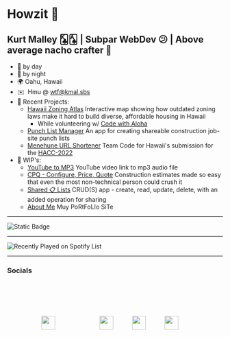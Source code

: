 <!-- ![](https://imgur.com/fYd2fqp.gif) -->

Howzit 👋  
==========================================
Kurt Malley 🃞🂡 | Subpar WebDev 😕 | Above average nacho crafter 🤤
-----------------------------  
* :construction_worker: by day
* 🥷 by night
* 🌍 Oahu, Hawaii 
* ✉️  Hmu @ [wtf@kmal.sbs](mailto:wtf@kmal.sbs) 
* 🚀 Recent Projects:
  * [Hawaii Zoning Atlas](https://hawaiizoningatlas.com) Interactive map showing how outdated zoning laws make it hard to build diverse, affordable housing in Hawaii
      - While volunteering w/ [Code with Aloha](https://codewithaloha.org)
  * [Punch List Manager](https://github.com/kmal808/punch-list-manager) An app for creating shareable construction job-site punch lists
  * [Menehune URL Shortener](https://github.com/CodeWithAloha/HACC2022) Team Code for Hawaii's submission for the [HACC-2022](https://hacc.hawaii.gov/)
* 🚧 WIP's:
  * [YouTube to MP3](https://yt2mp3.wtf.kim) YouTube video link to mp3 audio file
  * [CPQ - Configure, Price, Quote](https://github.com/kmal808/cpq) Construction estimates made so easy that even the most non-technical person could crush it  
  * [Shared 📋 Lists](https://github.com/kmal808/shared-lists) CRUD(S) app - create, read, update, delete, with an added operation for sharing
  * [About Me](https://kmal.ninja) Muy PoRtFoLIo SiTe 
------------------------------------
<div align="left">
 <img alt="Static Badge" src="https://img.shields.io/badge/A badge would look-nice here right-blue"
  
</div>

</br>   

----------------------------

![Recently Played on Spotify List](https://spotify-recently-played-readme.vercel.app/api?user=3173lgtn7fxihzypnms3tlv3b2da)

---------------------------

### Socials  


<div align="left"> 
<a href="https://discord.com/users/k-mal#3567" target="_blank" rel="noreferrer"><img style="margin: 80px" src="https://raw.githubusercontent.com/danielcranney/readme-generator/main/public/icons/socials/discord.svg" width="32" height="32" /></a> 
<a href="https://www.github.com/kmal808" target="_blank" rel="noreferrer"><img style="margin: 20px" src="https://raw.githubusercontent.com/danielcranney/readme-generator/main/public/icons/socials/github-dark.svg" width="32" height="32" /></a> 
<a href="https://www.linkedin.com/in/kurtmalley" target="_blank" rel="noreferrer"><img style="margin: 20px" src="https://raw.githubusercontent.com/danielcranney/readme-generator/main/public/icons/socials/linkedin.svg" width="32" height="32" /></a> 
<a href="https://www.twitter.com/kmal808" target="_blank" rel="noreferrer"><img style="margin: 20px" src="https://raw.githubusercontent.com/danielcranney/readme-generator/main/public/icons/socials/twitter.svg" width="32" height="32" /></a>
</div>

<br/>  
  
